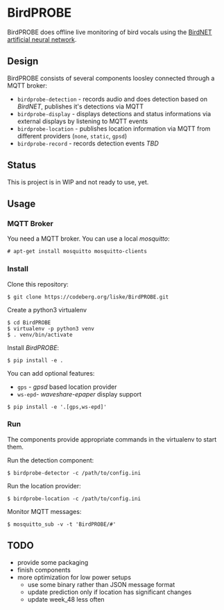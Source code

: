 # BirdPROBE

BirdPROBE does offline live monitoring of bird vocals using the [BirdNET artificial neural network](https://birdnet.cornell.edu/).

## Design

BirdPROBE consists of several components loosley connected through a MQTT broker:

- `birdprobe-detection` - records audio and does detection based on *BirdNET*, publishes it's detections via MQTT
- `birdprobe-display` - displays detections and status informations via external displays by listening to MQTT events
- `birdprobe-location` - publishes location information via MQTT from different providers (`none`, `static`, `gpsd`)
- `birdprobe-record` - records detection events *TBD*

## Status

This is project is in WIP and not ready to use, yet.

## Usage

### MQTT Broker

You need a MQTT broker. You can use a local *mosquitto*:

```console
# apt-get install mosquitto mosquitto-clients
```

### Install

Clone this repository:

```console
$ git clone https://codeberg.org/liske/BirdPROBE.git
```

Create a python3 virtualenv

```console
$ cd BirdPROBE
$ virtualenv -p python3 venv
$ . venv/bin/activate
```

Install *BirdPROBE*:
```console
$ pip install -e .
```

You can add optional features:

- `gps` - *gpsd* based location provider
- `ws-epd`- *waveshare-epaper* display support

```console
$ pip install -e '.[gps,ws-epd]'
```

### Run

The components provide appropriate commands in the virtualenv to start them.

Run the detection component:

```console
$ birdprobe-detector -c /path/to/config.ini
```

Run the location provider:

```console
$ birdprobe-location -c /path/to/config.ini
```

Monitor MQTT messages:

```console
$ mosquitto_sub -v -t 'BirdPROBE/#'
```


## TODO
- provide some packaging
- finish components
- more optimization for low power setups
  - use some binary rather than JSON message format
  - update prediction only if location has significant changes
  - update week_48 less often

